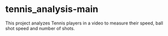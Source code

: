 # tennis_analysis-main
 This project analyzes Tennis players in a video to measure their speed, ball shot speed and number of shots. 
